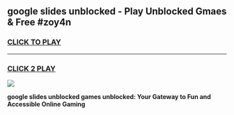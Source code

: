 
## google slides unblocked - Play Unblocked Gmaes & Free #zoy4n
<h3>
<a href="https://news.freeplayer.one?title=google_slides_unblocked&ref=26F">CLICK TO PLAY</a></h3>
<hr>

<h3>
<a href="https://news.freeplayer.one?title=google_slides_unblocked&ref=26F">CLICK 2 PLAY</a>
  
</h3>

<a href="https://news.freeplayer.one?title=google_slides_unblocked&ref=26F/"><img src="https://clearcache.store/games.png"></a>


**google slides unblocked games unblocked: Your Gateway to Fun and Accessible Online Gaming**
